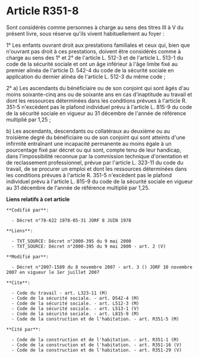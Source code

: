 # Article R351-8

Sont considérés comme personnes à charge au sens des titres III à V du présent livre, sous réserve qu'ils vivent
habituellement au foyer :

1° Les enfants ouvrant droit aux prestations familiales et ceux qui, bien que n'ouvrant pas droit à ces prestations, doivent
être considérés comme à charge au sens des 1° et 2° de l'article L. 512-3 et de l'article L. 513-1 du code de la sécurité
sociale et ont un âge inférieur à l'âge limite fixé au premier alinéa de l'article D. 542-4 du code de la sécurité sociale en
application du dernier alinéa de l'article L. 512-3 du même code ;

2° a) Les ascendants du bénéficiaire ou de son conjoint qui sont âgés d'au moins soixante-cinq ans ou de soixante ans en cas
d'inaptitude au travail et dont les ressources déterminées dans les conditions prévues à l'article R. 351-5 n'excèdent pas le
plafond individuel prévu à l'article L. 815-9 du code de la sécurité sociale en vigueur au 31 décembre de l'année de
référence multiplié par 1,25 ;

b) Les ascendants, descendants ou collatéraux au deuxième ou au troisième degré du bénéficiaire ou de son conjoint qui sont
atteints d'une infirmité entraînant une incapacité permanente au moins égale à un pourcentage fixé par décret ou qui sont,
compte tenu de leur handicap, dans l'impossibilité reconnue par la commission technique d'orientation et de reclassement
professionnel, prévue par l'article L. 323-11 du code du travail, de se procurer un emploi et dont les ressources déterminées
dans les conditions prévues à l'article R. 351-5 n'excèdent pas le plafond individuel prévu à l'article L. 815-9 du code de
la sécurité sociale en vigueur au 31 décembre de l'année de référence multiplié par 1,25.

**Liens relatifs à cet article**

	**Codifié par**:

	  - Décret n°78-622 1978-05-31 JORF 8 JUIN 1978

	**Liens**:

	  - TXT_SOURCE: Décret n°2000-395 du 9 mai 2000
	  - TXT_SOURCE: Décret n°2000-395 du 9 mai 2000 - art. 2 (V)

	**Modifié par**:

	  - Décret n°2007-1589 du 8 novembre 2007 - art. 3 () JORF 10 novembre 2007 en vigueur le 1er juillet 2007

	**Cite**:

	  - Code du travail - art. L323-11 (M)
	  - Code de la sécurité sociale. - art. D542-4 (M)
	  - Code de la sécurité sociale. - art. L512-3 (M)
	  - Code de la sécurité sociale. - art. L513-1 (V)
	  - Code de la sécurité sociale. - art. L815-9 (M)
	  - Code de la construction et de l'habitation. - art. R351-5 (M)

	**Cité par**:

	  - Code de la construction et de l'habitation. - art. R351-1 (M)
	  - Code de la construction et de l'habitation. - art. R351-16 (V)
	  - Code de la construction et de l'habitation. - art. R351-29 (V)
